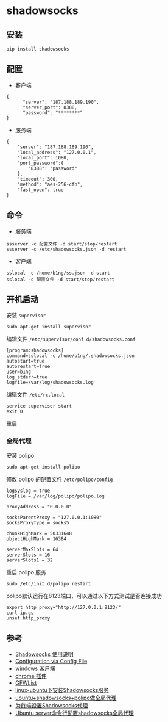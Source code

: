 # shadowsocks

## 安装
```
pip install shadowsocks
```

## 配置

- 客户端

```
{
      "server": "187.188.189.190",
      "server_port": 8388,
      "password": "********"
}

```

- 服务端

```
{
    "server": "187.188.189.190",
    "local_address": "127.0.0.1",
    "local_port": 1080,
    "port_password":{
        "8388": "password"
    },
    "timeout": 300,
    "method": "aes-256-cfb",
    "fast_open": true
}

```

## 命令

- 服务端
```
ssserver -c 配置文件 -d start/stop/restart
ssserver -c /etc/shadowsocks.json -d restart
```

- 客户端
```
sslocal -c /home/b1ng/ss.json -d start
sslocal -c 配置文件 -d start/stop/restart
```

## 开机启动

安装 `supervisor`
```
sudo apt-get install supervisor
```

编辑文件 `/etc/supervisor/conf.d/shadowsocks.conf`

```
[program:shadowsocks]
command=sslocal -c /home/b1ng/.shadowsocks.json
autostart=true
autorestart=true
user=b1ng
log_stderr=true
logfile=/var/log/shadowsocks.log
```

编辑文件 `/etc/rc.local`

```
service supervisor start
exit 0
```

重启

### 全局代理
安装 polipo
```
sudo apt-get install polipo
```
修改 polipo 的配置文件 `/etc/polipo/config`
```
logSyslog = true
logFile = /var/log/polipo/polipo.log

proxyAddress = "0.0.0.0"

socksParentProxy = "127.0.0.1:1080"
socksProxyType = socks5

chunkHighMark = 50331648
objectHighMark = 16384

serverMaxSlots = 64
serverSlots = 16
serverSlots1 = 32
```
重启 polipo 服务
```
sudo /etc/init.d/polipo restart
```
polipo默认运行在8123端口，可以通过以下方式测试是否连接成功
```
export http_proxy="http://127.0.0.1:8123/"
curl ip.gs
unset http_proxy
```

## 参考
- [Shadowsocks 使用说明](https://github.com/shadowsocks/shadowsocks/wiki/Shadowsocks-%E4%BD%BF%E7%94%A8%E8%AF%B4%E6%98%8E)
- [Configuration via Config File](https://github.com/shadowsocks/shadowsocks/wiki/Configuration-via-Config-File)
- [windows 客户端](https://github.com/shadowsocks/shadowsocks-windows/releases)
- [chrome 插件](https://github.com/FelisCatus/SwitchyOmega/releases)
- [GFWList](https://github.com/FelisCatus/SwitchyOmega/wiki/GFWList)
- [linux-ubuntu下安装Shadowsocks服务](https://aitanlu.com/linux-ubuntu-install-shadowsocks.html)
- [ubuntu+shadowsocks+polipo做全局代理](http://dearmadman.com/2015/08/30/use-shadowsocks-in-ubuntu/)
- [为终端设置Shadowsocks代理](http://droidyue.com/blog/2016/04/04/set-shadowsocks-proxy-for-terminal/index.html)
- [Ubuntu server命令行配置shadowsocks全局代理](https://jingsam.github.io/2016/05/08/setup-shadowsocks-http-proxy-on-ubuntu-server.html)
